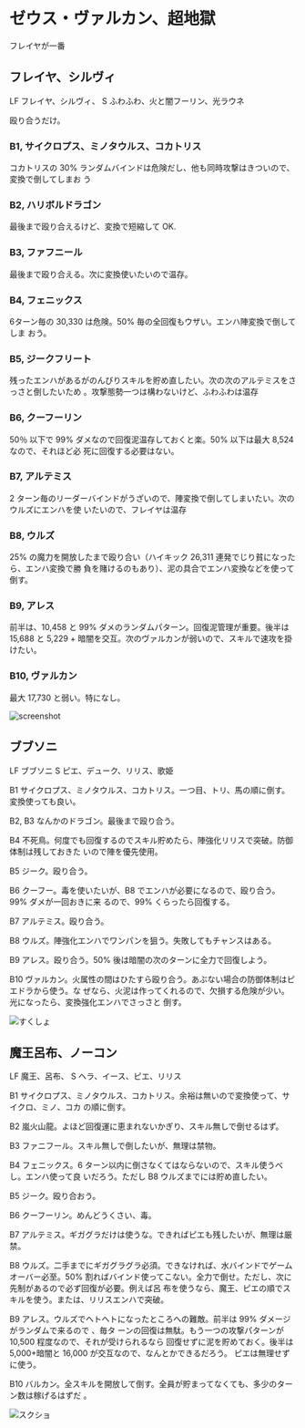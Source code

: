 # ゼウス・ヴァルカン、超地獄 

フレイヤが一番

## フレイヤ、シルヴィ

LF フレイヤ、シルヴィ、
S  ふわふわ、火と闇フーリン、光ラウネ

殴り合うだけ。

### B1, サイクロプス、ミノタウルス、コカトリス

コカトリスの 30% ランダムバインドは危険だし、他も同時攻撃はきついので、変換で倒してしまお
う

### B2, ハリボルドラゴン

最後まで殴り合えるけど、変換で短縮して OK.

### B3, ファフニール

最後まで殴り合える。次に変換使いたいので温存。

### B4, フェニックス

6ターン毎の 30,330 は危険。50% 毎の全回復もウザい。エンハ陣変換で倒してしま
おう。

### B5, ジークフリート

残ったエンハがあるがのんびりスキルを貯め直したい。次の次のアルテミスをさっさと倒したいため
。攻撃態勢一つは構わないけど、ふわふわは温存

### B6, クーフーリン

50％ 以下で 99% ダメなので回復泥温存しておくと楽。50% 以下は最大 8,524 なので、それほど必
死に回復する必要はない。

### B7, アルテミス

2 ターン毎のリーダーバインドがうざいので、陣変換で倒してしまいたい。次のウルズにエンハを使
いたいので、フレイヤは温存

### B8, ウルズ

25% の魔力を開放したまで殴り合い（ハイキック 26,311 連発でじり貧になったら、エンハ変換で勝
負を賭けるのもあり）、泥の具合でエンハ変換などを使って倒す。

### B9, アレス

前半は、10,458 と 99% ダメのランダムパターン。回復泥管理が重要。後半は 15,688 と 5,229 +
暗闇を交互。次のヴァルカンが弱いので、スキルで速攻を掛けたい。

### B10, ヴァルカン

最大 17,730 と弱い。特になし。

![screenshot](http://i.imgur.com/JXlAkXTl.jpg)


## ブブソニ

LF ブブソニ
S ピエ、デューク、リリス、歌姫

B1 サイクロプス、ミノタウルス、コカトリス。一つ目、トリ、馬の順に倒す。変換使っても良い。

B2, B3 なんかのドラゴン。最後まで殴り合う。

B4 不死鳥。何度でも回復するのでスキル貯めたら、陣強化リリスで突破。防御体制は残しておきた
いので陣を優先使用。

B5 ジーク。殴り合う。

B6 クーフー。毒を使いたいが、B8 でエンハが必要になるので、殴り合う。99% ダメが一回おきに来
るので、99% くらったら回復する。

B7 アルテミス。殴り合う。

B8 ウルズ。陣強化エンハでワンパンを狙う。失敗してもチャンスはある。

B9 アレス。殴り合う。50% 後は暗闇の次のターンに全力で回復しよう。

B10 ヴァルカン。火属性の間はひたすら殴り合う。あぶない場合の防御体制はピエドラから使う。な
ぜなら、火泥は作ってくれるので、欠損する危険が少い。光になったら、変換強化エンハでさっさと
倒す。

![すくしょ](http://i.imgur.com/EzLCXwyl.jpg)

## 魔王呂布、ノーコン

LF 魔王、呂布、
S  ヘラ、イース、ピエ、リリス

B1 サイクロプス、ミノタウルス、コカトリス。余裕は無いので変換使って、サイクロ、ミノ、コカ
の順に倒す。

B2 嵐火山龍。よほど回復運に恵まれないかぎり、スキル無しで倒せるはず。

B3 ファニフール。スキル無しで倒したいが、無理は禁物。

B4 フェニックス。6 ターン以内に倒さなくてはならないので、スキル使うべし。エンハ使って良
いだろう。ただし B8 ウルズまでには貯め直したい。

B5 ジーク。殴り合おう。

B6 クーフーリン。めんどうくさい、毒。

B7 アルテミス。ギガグラだけは使うな。できればピエも残したいが、無理は厳禁。

B8 ウルズ。二手までにギガグラグラ必須。できなければ、水バインドでゲームオーバー必至。50%
割ればバインド使ってこない。全力で倒せ。ただし、次に先制があるので必ず回復が必要。例えば呂
布を使うなら、魔王、ピエの順でスキルを使う。または、リリスエンハで突破。

B9 アレス。ウルズでヘトヘトになったところへの難敵。前半は 99% ダメージがランダムで来るので
、毎タ ーンの回復は無駄。もう一つの攻撃パターンが 10,500 程度なので、それが受けられるなら
回復せずに泥を貯めておく。後半は 5,000+暗闇と 16,000 が交互なので、なんとかできるだろう。
ピエは無理せずに使う。

B10 バルカン。全スキルを開放して倒す。全員が貯まってなくても、多少のターン数は稼げるはずだ
。


![スクショ](http://i.imgur.com/0sq5myEl.jpg )

<!-- vim: set tw=90 filetype=markdown : -->

